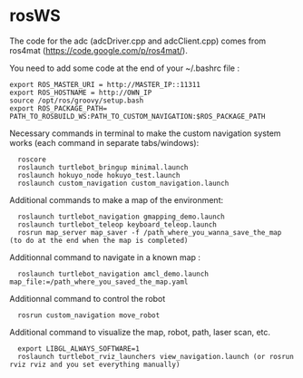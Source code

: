 rosWS
=====

The code for the adc (adcDriver.cpp and adcClient.cpp) comes from ros4mat  (https://code.google.com/p/ros4mat/). 

You need to add some code at the end of your ~/.bashrc file : 
   
    export ROS_MASTER_URI = http://MASTER_IP::11311  
    export ROS_HOSTNAME = http://OWN_IP  
    source /opt/ros/groovy/setup.bash  
    export ROS_PACKAGE_PATH= PATH_TO_ROSBUILD_WS:PATH_TO_CUSTOM_NAVIGATION:$ROS_PACKAGE_PATH
  
Necessary commands in terminal to make the custom navigation system works (each command in separate tabs/windows):

      roscore
      roslaunch turtlebot_bringup minimal.launch
      roslaunch hokuyo_node hokuyo_test.launch
      roslaunch custom_navigation custom_navigation.launch
      
Additional commands to make a map of the environment:

      roslaunch turtlebot_navigation gmapping_demo.launch
      roslaunch turtlebot_teleop keyboard_teleop.launch
      rosrun map_server map_saver -f /path_where_you_wanna_save_the_map (to do at the end when the map is completed)

Additionnal command to navigate in a known map :
      
      roslaunch turtlebot_navigation amcl_demo.launch map_file:=/path_where_you_saved_the_map.yaml

Additionnal command to control the robot

      rosrun custom_navigation move_robot
      
Additional command to visualize the map, robot, path, laser scan, etc.

      export LIBGL_ALWAYS_SOFTWARE=1
      roslaunch turtlebot_rviz_launchers view_navigation.launch (or rosrun rviz rviz and you set everything manually)

